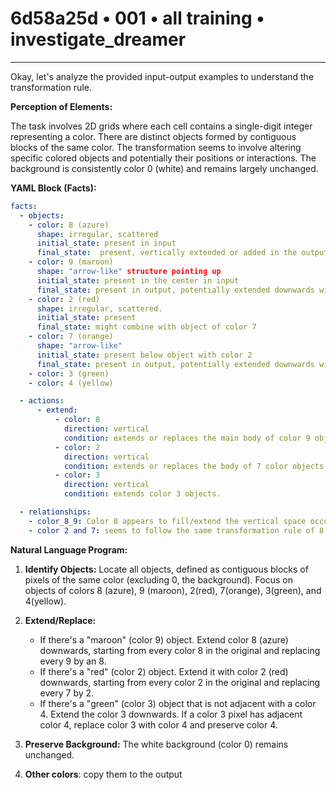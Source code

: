 # 6d58a25d • 001 • all training • investigate_dreamer

---
Okay, let's analyze the provided input-output examples to understand the transformation rule.

**Perception of Elements:**

The task involves 2D grids where each cell contains a single-digit integer representing a color. There are distinct objects formed by contiguous blocks of the same color. The transformation seems to involve altering specific colored objects and potentially their positions or interactions. The background is consistently color 0 (white) and remains largely unchanged.

**YAML Block (Facts):**



```yaml
facts:
  - objects:
    - color: 8 (azure)
      shape: irregular, scattered
      initial_state: present in input
      final_state:  present, vertically extended or added in the output
    - color: 9 (maroon)
      shape: "arrow-like" structure pointing up
      initial_state: present in the center in input
      final_state: present in output, potentially extended downwards with color 8
    - color: 2 (red)
      shape: irregular, scattered.
      initial_state: present
      final_state: might combine with object of color 7
    - color: 7 (orange)
      shape: "arrow-like"
      initial_state: present below object with color 2
      final_state: present in output, potentially extended downwards with color 2.
    - color: 3 (green)
    - color: 4 (yellow)

  - actions:
      - extend:
          - color: 8
            direction: vertical
            condition: extends or replaces the main body of color 9 objects.
          - color: 2
            direction: vertical
            condition: extends or replaces the body of 7 color objects
          - color: 3
            direction: vertical
            condition: extends color 3 objects.

  - relationships:
    - color_8_9: Color 8 appears to fill/extend the vertical space occupied by the color 9 object downwards.
    - color 2 and 7: seems to follow the same transformation rule of 8 and 9.

```



**Natural Language Program:**

1.  **Identify Objects:** Locate all objects, defined as contiguous blocks of pixels of the same color (excluding 0, the background). Focus on objects of colors 8 (azure), 9 (maroon), 2(red), 7(orange), 3(green), and 4(yellow).

2.  **Extend/Replace:**
    *   If there's a "maroon" (color 9) object. Extend color 8 (azure) downwards, starting from every color 8 in the original and replacing every 9 by an 8.
    *  If there's a "red" (color 2) object. Extend it with color 2 (red) downwards, starting from every color 2 in the original and replacing every 7 by 2.
    * If there's a "green" (color 3) object that is not adjacent with a color 4. Extend the color 3 downwards. If a color 3 pixel has adjacent color 4, replace color 3 with color 4 and preserve color 4.

3.  **Preserve Background:** The white background (color 0) remains unchanged.

4. **Other colors**: copy them to the output

